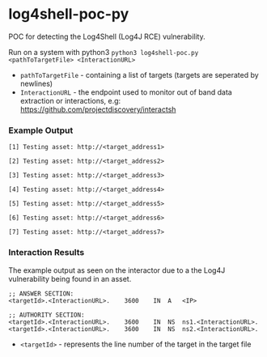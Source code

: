 # log4shell-poc-py
POC for detecting the Log4Shell (Log4J RCE) vulnerability.

Run on a system with python3
`python3 log4shell-poc.py <pathToTargetFile> <InteractionURL>`

- `pathToTargetFile` - containing a list of targets (targets are seperated by newlines)
- `InteractionURL` - the endpoint used to monitor out of band data extraction or interactions, e.g: https://github.com/projectdiscovery/interactsh


### Example Output

```
[1] Testing asset: http://<target_address1>

[2] Testing asset: http://<target_address2>

[3] Testing asset: http://<target_address3>

[4] Testing asset: http://<target_address4>

[5] Testing asset: http://<target_address5>

[6] Testing asset: http://<target_address6>

[7] Testing asset: http://<target_address7>
```

### Interaction Results
The example output as seen on the interactor due to a the Log4J vulnerability being found in an asset.
```
;; ANSWER SECTION:
<targetId>.<InteractionURL>.	3600	IN	A	<IP>

;; AUTHORITY SECTION:
<targetId>.<InteractionURL>.	3600	IN	NS	ns1.<InteractionURL>.
<targetId>.<InteractionURL>.	3600	IN	NS	ns2.<InteractionURL>.
```

- `<targetId>` - represents the line number of the target in the target file

